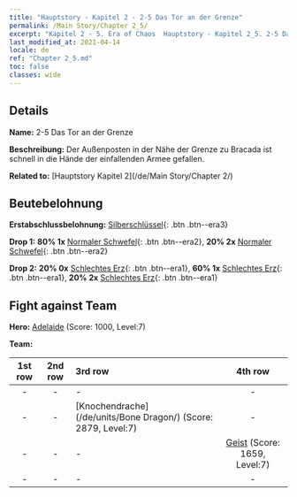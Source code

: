 ```yaml
---
title: "Hauptstory - Kapitel 2 - 2-5 Das Tor an der Grenze"
permalink: /Main Story/Chapter 2_5/
excerpt: "Kapitel 2 - 5. Era of Chaos  Hauptstory - Kapitel 2_5. 2-5 Das Tor an der Grenze"
last_modified_at: 2021-04-14
locale: de
ref: "Chapter 2_5.md"
toc: false
classes: wide
---
```


## Details

 **Name:** 2-5 Das Tor an der Grenze

 **Beschreibung:** Der Außenposten in der Nähe der Grenze zu Bracada ist schnell in die Hände der einfallenden Armee gefallen.

 **Related to:** [Hauptstory Kapitel 2](/de/Main Story/Chapter 2/)

## Beutebelohnung

 **Erstabschlussbelohnung:** [Silberschlüssel](/de/Items/con_693/){: .btn .btn--era3}

 **Drop 1:** **80% 1x** [Normaler Schwefel](/de/Items/mat_9/){: .btn .btn--era2}, **20% 2x** [Normaler Schwefel](/de/Items/mat_9/){: .btn .btn--era2}

 **Drop 2:** **20% 0x** [Schlechtes Erz](/de/Items/mat_1/){: .btn .btn--era1}, **60% 1x** [Schlechtes Erz](/de/Items/mat_1/){: .btn .btn--era1}, **20% 2x** [Schlechtes Erz](/de/Items/mat_1/){: .btn .btn--era1}


## Fight against Team
 **Hero:** [Adelaide](/de/heroes/Adelaide/) (Score: 1000, Level:7)

 **Team:**


  | 1st row | 2nd row | 3rd row | 4th row |
  |:----:|:----:|:----|:----:|
  | - | - | - | - |
  | - | - | [Knochendrache](/de/units/Bone Dragon/) (Score: 2879, Level:7)  | - |
  | - | - | - | [Geist](/de/units/Wight/) (Score: 1659, Level:7)  |
  | - | - | - | - |


